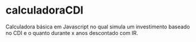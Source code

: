 # calculadoraCDI
Calculadora básica em Javascript no qual simula um investimento baseado no CDI e o quanto durante x anos descontado com IR.
